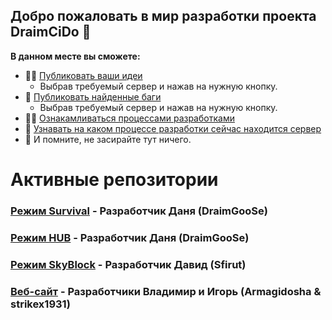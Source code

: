 ## Добро пожаловать в мир разработки проекта DraimCiDo 👋


**В данном месте вы сможете:**

- 🙋‍♀️ [Публиковать ваши идеи](#)
    - Выбрав требуемый сервер и нажав на нужную кнопку.
- 🌈 [Публиковать найденные баги](#)
    - Выбрав требуемый сервер и нажав на нужную кнопку.
- 👩‍💻 [Ознакамливаться процессами разработками](https://github.com/orgs/Server-DraimCiDo/projects/2)
- 🍿 [Узнавать на каком процессе разработки сейчас находится сервер](https://github.com/orgs/Server-DraimCiDo/projects/2)
- 🧙 И помните, не засирайте тут ничего.


# Активные репозитории
### [Режим Survival](https://github.com/Server-DraimCiDo/Survival) - Разработчик Даня (DraimGooSe)
### [Режим HUB](https://github.com/Server-DraimCiDo/HUB) - Разработчик Даня (DraimGooSe)
### [Режим SkyBlock](https://github.com/Server-DraimCiDo/SkyBlock) - Разработчик Давид (Sfirut)
### [Веб-сайт](https://github.com/Server-DraimCiDo/Website) - Разработчики Владимир и Игорь (Armagidosha & strikex1931)

